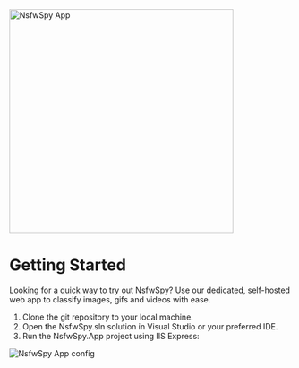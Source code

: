 <img src="https://raw.githubusercontent.com/d00ML0rDz/NsfwSpy/main/_art/NsfwSpy.App.gif" alt="NsfwSpy App" width="400" />

# Getting Started
Looking for a quick way to try out NsfwSpy? Use our dedicated, self-hosted web app to classify images, gifs and videos with ease.

1. Clone the git repository to your local machine.
2. Open the NsfwSpy.sln solution in Visual Studio or your preferred IDE.
3. Run the NsfwSpy.App project using IIS Express:

<img src="https://raw.githubusercontent.com/d00ML0rDz/NsfwSpy/main/_art/NsfwSpy.App step 3.jpg" alt="NsfwSpy App config" />
